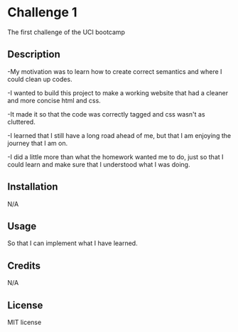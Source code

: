 # Challenge 1
The first challenge of the UCI bootcamp

## Description

-My motivation was to learn how to create correct semantics and where I could clean up codes.

-I wanted to build this project to make a working website that had a cleaner and more concise html and css.

-It made it so that the code was correctly tagged and css wasn't as cluttered.

-I learned that I still have a long road ahead of me, but that I am enjoying the journey that I am on. 

-I did a little more than what the homework wanted me to do, just so that I could learn and make sure that I understood what I was doing. 

## Installation

N/A

## Usage

So that I can implement what I have learned. 

## Credits

N/A

## License

MIT license
